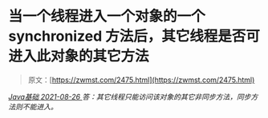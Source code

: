 <!--yml
category: 未分类
date: 0001-01-01 00:00:00
--->

# 当一个线程进入一个对象的一个 synchronized 方法后，其它线程是否可进入此对象的其它方法

> 原文：[https://zwmst.com/2475.html](https://zwmst.com/2475.html)

   [ *Java基础* ](https://zwmst.com/java%e5%9f%ba%e7%a1%80)*[ <time datetime="2021-08-26T10:49:21+08:00"> 2021-08-26 </time> ](https://zwmst.com/2475.html)  答：其它线程只能访问该对象的其它非同步方法，同步方法则不能进入。*